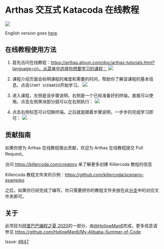 # Arthas 交互式 Katacoda 在线教程

[![](http://shields.katacoda.com/katacoda/arthas/count.svg)](https://www.katacoda.com/arthas "Get your profile on Katacoda.com")

English version goes [here](README.md).

## 在线教程使用方法

1. 首先访问在线教程：https://arthas.aliyun.com/doc/arthas-tutorials.html?language=cn，从菜单中选择你想要学习的课程：
   ![](https://images.gitee.com/uploads/images/2020/0814/211330_e71ef0ca_7637131.png)

2. 课程介绍页面会标明课程的难度和需要的时间，帮助你了解该课程的基本信息。点击`START SCENARIO`开始学习。
   ![](https://images.gitee.com/uploads/images/2020/0814/212507_4a02d8aa_7637131.png)

3. 进入课程，左侧是该步骤说明，右侧是一个已经准备好的终端，直接可以使用。点击左侧黑块部分就可以在右侧执行：
   ![](https://images.gitee.com/uploads/images/2020/0814/213005_62d85818_7637131.png)

4. 点击右侧标签可以切换终端。之后就是跟着步骤说明，一步步的完成学习即可：
   ![](https://images.gitee.com/uploads/images/2020/0814/213458_43bb4e3f_7637131.png)

## 贡献指南

如果你想为 Arthas 在线教程做出贡献，欢迎为 Arthas 在线教程提交 Pull Request。

访问 https://killercoda.com/creators 来了解更多创建 Killercoda 教程的信息

Killercoda 教程文件夹的示例：https://github.com/killercoda/scenario-examples

之后，如果你已经完成了编写，你只需要把你的教程文件夹放在此[分支](https://github.com/alibaba/arthas/tree/killercoda)中的对应文件夹即可。

## 关于

此项目为[阿里巴巴编程之夏 2020](https://developer.aliyun.com/topic/summerofcode2020)的一部分，由[@HollowMan6](https://github.com/HollowMan6)完成，更多信息请参见 https://github.com/HollowMan6/My-Alibaba-Summer-of-Code

Issue: [#847](https://github.com/alibaba/arthas/issues/847)
